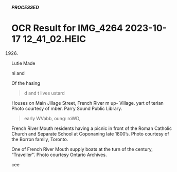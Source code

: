 ***PROCESSED***

# OCR Result for IMG_4264 2023-10-17 12_41_02.HEIC

1926.
Lutie
Made

ni and

Of the
hasing

>d and
>t lives
ustard

Houses on Main
Jillage Street, French River
m up- Village.
yart of
terian Photo courtesy of
mber. Parry Sound Public
Library.

> early
WVabb,
oung:
roWD,

French River Mouth residents
having a picnic in front of the
Roman Catholic Church and
Separate School at Coponaning
late 1800’s. Photo courtesy of
the Borron family, Toronto.

One of French
River Mouth
supply boats at
the turn of the
century,
“Traveller’’.
Photo courtesy
Ontario
Archives.

cee
